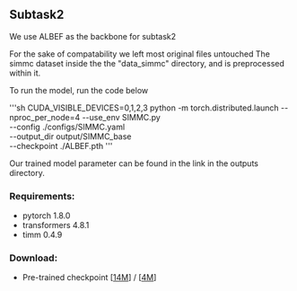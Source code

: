 ## Subtask2

We use ALBEF as the backbone for subtask2

For the sake of compatability we left most original files untouched
The simmc dataset inside the the "data_simmc" directory, and is preprocessed within it.

To run the model, run the code below

'''sh
CUDA_VISIBLE_DEVICES=0,1,2,3 python -m torch.distributed.launch --nproc_per_node=4 --use_env SIMMC.py \
--config ./configs/SIMMC.yaml \
--output_dir output/SIMMC_base \
--checkpoint ./ALBEF.pth
'''


Our trained model parameter can be found in the link in the outputs directory.

### Requirements:
* pytorch 1.8.0
* transformers 4.8.1
* timm 0.4.9

### Download:

* Pre-trained checkpoint [[14M](https://storage.googleapis.com/sfr-pcl-data-research/ALBEF/ALBEF.pth)] / [[4M](https://storage.googleapis.com/sfr-pcl-data-research/ALBEF/ALBEF_4M.pth)]


